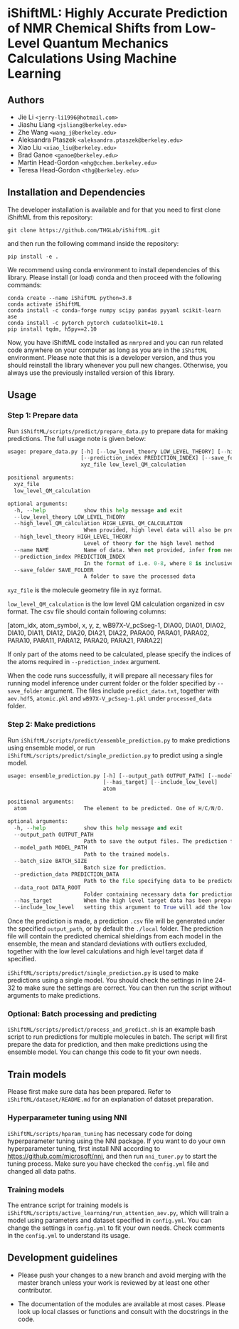 # iShiftML: Highly Accurate Prediction of NMR Chemical Shifts from Low-Level Quantum Mechanics Calculations Using Machine Learning

## Authors 
* Jie Li `<jerry-li1996@hotmail.com>`
* Jiashu Liang `<jsliang@berkeley.edu>`
* Zhe Wang `<wang_j@berkeley.edu>`
* Aleksandra Ptaszek `<aleksandra.ptaszek@berkeley.edu>`
* Xiao Liu `<xiao_liu@berkeley.edu>`
* Brad Ganoe `<ganoe@berkeley.edu>`
* Martin Head-Gordon `<mhg@cchem.berkeley.edu>`
* Teresa Head-Gordon `<thg@berkeley.edu>`

## Installation and Dependencies
The developer installation is available and for that you need to first clone iShiftML from this repository:

    git clone https://github.com/THGLab/iShiftML.git

and then run the following command inside the repository:

    pip install -e .


We recommend using conda environment to install dependencies of this library.
Please install (or load) conda and then proceed with the following commands:

    conda create --name iShiftML python=3.8
    conda activate iShiftML
    conda install -c conda-forge numpy scipy pandas pyyaml scikit-learn ase
    conda install -c pytorch pytorch cudatoolkit=10.1 
    pip install tqdm, h5py==2.10

Now, you have iShiftML code installed as `nmrpred` and you can run related code anywhere on your computer as long as you are in the `iShiftML` environment.
Please note that this is a developer version, and thus you should reinstall the library whenever you pull new changes. 
Otherwise, you always use the previously installed version of this library.

## Usage
### Step 1: Prepare data
Run `iShiftML/scripts/predict/prepare_data.py` to prepare data for making predictions. The full usage note is given below:
```python
usage: prepare_data.py [-h] [--low_level_theory LOW_LEVEL_THEORY] [--high_level_QM_calculation HIGH_LEVEL_QM_CALCULATION] [--high_level_theory HIGH_LEVEL_THEORY] [--name NAME]
                       [--prediction_index PREDICTION_INDEX] [--save_folder SAVE_FOLDER]
                       xyz_file low_level_QM_calculation

positional arguments:
  xyz_file
  low_level_QM_calculation

optional arguments:
  -h, --help            show this help message and exit
  --low_level_theory LOW_LEVEL_THEORY
  --high_level_QM_calculation HIGH_LEVEL_QM_CALCULATION
                        When provided, high level data will also be prepared
  --high_level_theory HIGH_LEVEL_THEORY
                        Level of theory for the high level method
  --name NAME           Name of data. When not provided, infer from necessary input file names
  --prediction_index PREDICTION_INDEX
                        In the format of i.e. 0-8, where 8 is inclusive
  --save_folder SAVE_FOLDER
                        A folder to save the processed data
```
`xyz_file` is the molecule geometry file in xyz format. 

`low_level_QM_calculation` is the low level QM calculation organized in csv format. The csv file should contain following columns:

[atom_idx, atom_symbol, x, y, z, wB97X-V_pcSseg-1, DIA00, DIA01, DIA02, DIA10, DIA11, DIA12, DIA20, DIA21, DIA22, PARA00, PARA01, PARA02, PARA10, PARA11, PARA12, PARA20, PARA21, PARA22] 

If only part of the atoms need to be calculated, please specify the indices of the atoms required in `--prediction_index` argument.

When the code runs successfully, it will prepare all necessary files for running model inference under current folder or the folder specified by `--save_folder` argument. The files include `predict_data.txt`, together with `aev.hdf5`, `atomic.pkl` and `wB97X-V_pcSseg-1.pkl` under `processed_data` folder. 

### Step 2: Make predictions
Run `iShiftML/scripts/predict/ensemble_prediction.py` to make predictions using ensemble model, or run `iShiftML/scripts/predict/single_prediction.py` to predict using a single model.

```python
usage: ensemble_prediction.py [-h] [--output_path OUTPUT_PATH] [--model_path MODEL_PATH] [--batch_size BATCH_SIZE] [--prediction_data PREDICTION_DATA] [--data_root DATA_ROOT]
                              [--has_target] [--include_low_level]
                              atom

positional arguments:
  atom                  The element to be predicted. One of H/C/N/O.

optional arguments:
  -h, --help            show this help message and exit
  --output_path OUTPUT_PATH
                        Path to save the output files. The prediction files will be named as 'ensemble_prediction_{atom}_{category}.csv'.
  --model_path MODEL_PATH
                        Path to the trained models.
  --batch_size BATCH_SIZE
                        Batch size for prediction.
  --prediction_data PREDICTION_DATA
                        Path to the file specifying data to be predicted.
  --data_root DATA_ROOT
                        Folder containing necessary data for prediction.
  --has_target          When the high level target data has been prepared, setting this argument to True will add the high level target data in the prediction files.
  --include_low_level   setting this argument to True will add the low level calculations to the prediction files.
```

Once the prediction is made, a prediction `.csv` file will be generated under the specified `output_path`, or by default the `./local` folder. The prediction file will contain the predicted chemical shieldings from each model in the ensemble, the mean and standard deviations with outliers excluded, together with the low level calculations and high level target data if specified.

`iShiftML/scripts/predict/single_prediction.py` is used to make predictions using a single model. You should check the settings in line 24-32 to make sure the settings are correct. You can then run the script without arguments to make predictions. 

### Optional: Batch processing and predicting
`iShiftML/scripts/predict/process_and_predict.sh` is an example bash script to run predictions for multiple molecules in batch. The script will first prepare the data for prediction, and then make predictions using the ensemble model. You can change this code to fit your own needs.


## Train models
Please first make sure data has been prepared. Refer to `iShiftML/dataset/README.md` for an explanation of dataset preparation.

### Hyperparameter tuning using NNI
`iShiftML/scripts/hparam_tuning` has necessary code for doing hyperparameter tuning using the NNI package. If you want to do your own hyperparameter tuning, first install NNI according to https://github.com/microsoft/nni, and then run `nni_tuner.py` to start the tuning process. Make sure you have checked the `config.yml` file and changed all data paths.

### Training models
The entrance script for training models is `iShiftML/scripts/active_learning/run_attention_aev.py`, which will train a model using parameters and dataset specified in `config.yml`. You can change the settings in `config.yml` to fit your own needs. Check comments in the `config.yml` to understand its usage.


## Development guidelines

- Please push your changes to a new branch and avoid merging with the master branch unless
your work is reviewed by at least one other contributor.

- The documentation of the modules are available at most cases. Please look up local classes or functions and consult with the docstrings in the code.


